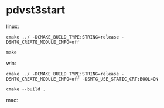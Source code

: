 # pdvst3start

linux:

`cmake ../ -DCMAKE_BUILD_TYPE:STRING=release -DSMTG_CREATE_MODULE_INFO=off`

`make`

win:

`cmake ../ -DCMAKE_BUILD_TYPE:STRING=release -DSMTG_CREATE_MODULE_INFO=off -DSMTG_USE_STATIC_CRT:BOOL=ON`

`cmake --build .`

mac:



